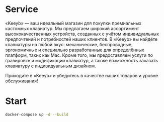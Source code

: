 # Service

«Keeyb» — ваш идеальный магазин для покупки премиальных кастомных клавиатур. Мы предлагаем широкий ассортимент высококачественных устройств, созданных с учётом индивидуальных предпочтений и потребностей наших клиентов. В «Keeyb» вы найдёте клавиатуры на любой вкус: механические, беспроводные, эргономичные и специально разработанные для определённых платформ, таких как Mac. Кроме того, мы предоставляем услуги по гравировке и модификации клавиатур, а также возможность заказать клавиатуру с индивидуальным дизайном.

Приходите в «Keeyb» и убедитесь в качестве наших товаров и уровне обслуживания!

# Start

```bash
docker-compose up -d --build
```